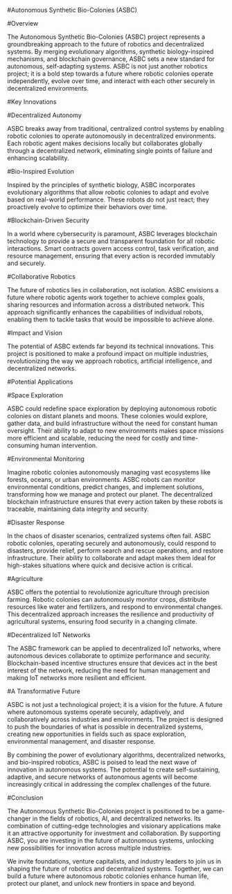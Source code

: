 #Autonomous Synthetic Bio-Colonies (ASBC)

#Overview

The Autonomous Synthetic Bio-Colonies (ASBC) project represents a groundbreaking approach to the future of robotics and decentralized systems. By merging evolutionary algorithms, synthetic biology-inspired mechanisms, and blockchain governance, ASBC sets a new standard for autonomous, self-adapting systems. ASBC is not just another robotics project; it is a bold step towards a future where robotic colonies operate independently, evolve over time, and interact with each other securely in decentralized environments.

#Key Innovations

#Decentralized Autonomy

ASBC breaks away from traditional, centralized control systems by enabling robotic colonies to operate autonomously in decentralized environments. Each robotic agent makes decisions locally but collaborates globally through a decentralized network, eliminating single points of failure and enhancing scalability.


#Bio-Inspired Evolution

Inspired by the principles of synthetic biology, ASBC incorporates evolutionary algorithms that allow robotic colonies to adapt and evolve based on real-world performance. These robots do not just react; they proactively evolve to optimize their behaviors over time.

#Blockchain-Driven Security

In a world where cybersecurity is paramount, ASBC leverages blockchain technology to provide a secure and transparent foundation for all robotic interactions. Smart contracts govern access control, task verification, and resource management, ensuring that every action is recorded immutably and securely.

#Collaborative Robotics

The future of robotics lies in collaboration, not isolation. ASBC envisions a future where robotic agents work together to achieve complex goals, sharing resources and information across a distributed network. This approach significantly enhances the capabilities of individual robots, enabling them to tackle tasks that would be impossible to achieve alone.

#Impact and Vision

The potential of ASBC extends far beyond its technical innovations. This project is positioned to make a profound impact on multiple industries, revolutionizing the way we approach robotics, artificial intelligence, and decentralized networks.

#Potential Applications

#Space Exploration

ASBC could redefine space exploration by deploying autonomous robotic colonies on distant planets and moons. These colonies would explore, gather data, and build infrastructure without the need for constant human oversight. Their ability to adapt to new environments makes space missions more efficient and scalable, reducing the need for costly and time-consuming human intervention.

#Environmental Monitoring

Imagine robotic colonies autonomously managing vast ecosystems like forests, oceans, or urban environments. ASBC robots can monitor environmental conditions, predict changes, and implement solutions, transforming how we manage and protect our planet. The decentralized blockchain infrastructure ensures that every action taken by these robots is traceable, maintaining data integrity and security.

#Disaster Response

In the chaos of disaster scenarios, centralized systems often fail. ASBC robotic colonies, operating securely and autonomously, could respond to disasters, provide relief, perform search and rescue operations, and restore infrastructure. Their ability to collaborate and adapt makes them ideal for high-stakes situations where quick and decisive action is critical.

#Agriculture

ASBC offers the potential to revolutionize agriculture through precision farming. Robotic colonies can autonomously monitor crops, distribute resources like water and fertilizers, and respond to environmental changes. This decentralized approach increases the resilience and productivity of agricultural systems, ensuring food security in a changing climate.

#Decentralized IoT Networks

The ASBC framework can be applied to decentralized IoT networks, where autonomous devices collaborate to optimize performance and security. Blockchain-based incentive structures ensure that devices act in the best interest of the network, reducing the need for human management and making IoT networks more resilient and efficient.

#A Transformative Future

ASBC is not just a technological project; it is a vision for the future. A future where autonomous systems operate securely, adaptively, and collaboratively across industries and environments. The project is designed to push the boundaries of what is possible in decentralized systems, creating new opportunities in fields such as space exploration, environmental management, and disaster response.

By combining the power of evolutionary algorithms, decentralized networks, and bio-inspired robotics, ASBC is poised to lead the next wave of innovation in autonomous systems. The potential to create self-sustaining, adaptive, and secure networks of autonomous agents will become increasingly critical in addressing the complex challenges of the future.

#Conclusion

The Autonomous Synthetic Bio-Colonies project is positioned to be a game-changer in the fields of robotics, AI, and decentralized networks. Its combination of cutting-edge technologies and visionary applications make it an attractive opportunity for investment and collaboration. By supporting ASBC, you are investing in the future of autonomous systems, unlocking new possibilities for innovation across multiple industries.

We invite foundations, venture capitalists, and industry leaders to join us in shaping the future of robotics and decentralized systems. Together, we can build a future where autonomous robotic colonies enhance human life, protect our planet, and unlock new frontiers in space and beyond.
